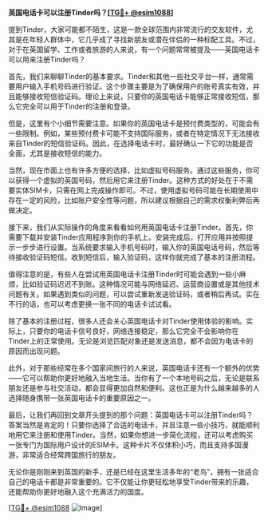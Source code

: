 **英国电话卡可以注册Tinder吗？[[TG💪+ @esim1088](https://t.me/s/esim1088)]**

提到Tinder，大家可能都不陌生，这是一款全球范围内非常流行的交友软件，尤其是在年轻人群体中，它几乎成了寻找新朋友或潜在伴侣的一种标配工具。不过，对于在英国留学、工作或者旅游的人来说，有一个问题常常被提及——英国电话卡可以用来注册Tinder吗？

首先，我们来聊聊Tinder的基本要求。Tinder和其他一些社交平台一样，通常需要用户输入手机号码进行验证。这个步骤主要是为了确保用户的账号真实有效，并且能够接收短信验证码。理论上来说，只要你的英国电话卡能够正常接收短信，那么它完全可以用于Tinder的注册和登录。

但是，这里有个小细节需要注意。如果你的英国电话卡是预付费类型的，可能会有一些限制。例如，某些预付费卡可能不支持国际服务，或者在特定情况下无法接收来自Tinder的短信验证码。因此，在选择电话卡时，最好确认一下它的功能是否全面，尤其是接收短信的能力。

当然，现在市面上也有许多方便的选择，比如虚拟号码服务。通过这些服务，你可以获得一个虚拟的英国号码，然后用它来注册Tinder。这种方式的好处在于不需要实体SIM卡，只需在网上完成操作即可。不过，使用虚拟号码可能在长期使用中存在一定的风险，比如账户安全性等问题，所以建议根据自己的需求权衡利弊后再做决定。

接下来，我们从实际操作的角度来看看如何用英国电话卡注册Tinder。首先，你需要下载并安装Tinder应用程序到你的手机上。安装完成后，打开应用并按照提示一步步进行设置。当系统要求输入手机号码时，输入你的英国电话号码，然后等待接收验证码短信。收到短信后，输入验证码，这样你就完成了基本的注册流程。

值得注意的是，有些人在尝试用英国电话卡注册Tinder时可能会遇到一些小麻烦，比如验证码迟迟不到账。这种情况可能与网络延迟、运营商设置或是其他技术问题有关。如果遇到类似的问题，可以尝试重新发送验证码，或者稍后再试。实在不行的话，也可以考虑更换一张不同的电话卡试试看。

除了基本的注册过程，很多人还会关心英国电话卡对Tinder使用体验的影响。实际上，只要你的电话卡信号良好，网络连接稳定，那么它完全不会影响你在Tinder上的正常使用。无论是浏览匹配对象还是发送消息，都不会因为电话卡的原因而出现问题。

此外，对于那些经常在多个国家间旅行的人来说，英国电话卡还有一个额外的优势——它可以帮助你更好地融入当地生活。当你有了一个本地号码之后，无论是联系朋友还是参与社交活动，都会显得更加自然和便利。这也正是为什么越来越多的人选择随身携带一张英国电话卡的重要原因之一。

最后，让我们再回到文章开头提到的那个问题：英国电话卡可以注册Tinder吗？答案当然是肯定的！只要你选择了合适的电话卡，并且注意一些小技巧，就能顺利地用它来注册和使用Tinder。当然，如果你想进一步简化流程，还可以考虑购买一张专门为国际用户设计的ESIM卡。这种卡片不仅体积小巧，而且支持多国漫游，非常适合经常跨国旅行的朋友。

无论你是刚刚来到英国的新手，还是已经在这里生活多年的“老鸟”，拥有一张适合自己的电话卡都是非常重要的。它不仅能让你更轻松地享受Tinder带来的乐趣，还能帮助你更好地融入这个充满活力的国度。

[[TG💪+ @esim1088](https://t.me/s/esim1088) ![Image](https://i.postimg.cc/4NQfJmqS/Snipaste-2025-05-13-00-14-12.png)]